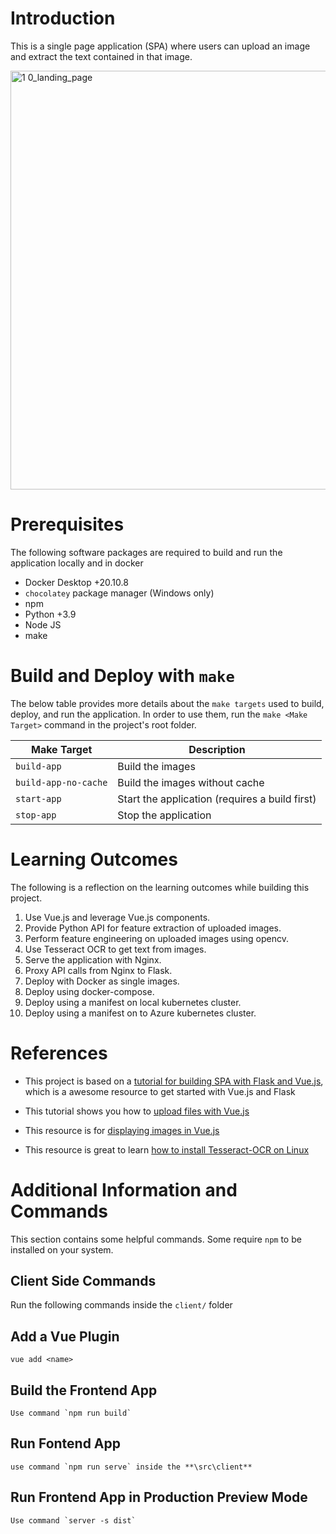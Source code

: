 # Introduction
This is a single page application (SPA) where users can upload an image and extract the text contained in that image.

<img width="670" alt="1 0_landing_page" src="https://user-images.githubusercontent.com/2443514/132050954-a82b8187-ff8c-4205-bac8-dd39b55c9695.png">

# Prerequisites
The following software packages are required to build and run the application locally and in docker

* Docker Desktop +20.10.8
* `chocolatey` package manager (Windows only)
* npm
* Python +3.9
* Node JS
* make

# Build and Deploy with `make`
The below table provides more details about the `make targets` used to build, deploy, and run the application. 
In order to use them, run the `make <Make Target>` command in the project's root folder.

| Make Target | Description |
|-------------|-------------|
| `build-app` | Build the images |
| `build-app-no-cache` | Build the images without cache |
| `start-app` | Start the application (requires a build first) |
| `stop-app` | Stop the application |


# Learning Outcomes
The following is a reflection on the learning outcomes while building this project.

1. Use Vue.js and leverage Vue.js components.
2. Provide Python API for feature extraction of uploaded images.
3. Perform feature engineering on uploaded images using opencv.
4. Use Tesseract OCR to get text from images.
5. Serve the application with Nginx.
6. Proxy API calls from Nginx to Flask.
7. Deploy with Docker as single images.
8. Deploy using docker-compose.
9. Deploy using a manifest on local kubernetes cluster.
10. Deploy using a manifest on to Azure kubernetes cluster.

# References
* This project is based on a [tutorial for building SPA with Flask and Vue.js](https://testdriven.io/blog/developing-a-single-page-app-with-flask-and-vuejs/), which is a awesome resource to get started with Vue.js and Flask

* This tutorial shows you how to [upload files with Vue.js](https://masteringjs.io/tutorials/vue/file-upload)

* This resource is for [displaying images in Vue.js](https://stackoverflow.com/questions/45071661/how-can-i-display-image-by-image-uploaded-on-the-vue-component)

* This resource is great to learn [how to install Tesseract-OCR on Linux](https://linuxhint.com/install-tesseract-ocr-linux/)

# Additional Information and Commands
This section contains some helpful commands. Some require `npm` to be installed on your system.

## Client Side Commands
Run the following commands inside the `client/` folder

## Add a Vue Plugin

    vue add <name>

## Build the Frontend App

    Use command `npm run build`

## Run Fontend App

    use command `npm run serve` inside the **\src\client**

## Run Frontend App in Production Preview Mode

    Use command `server -s dist`
